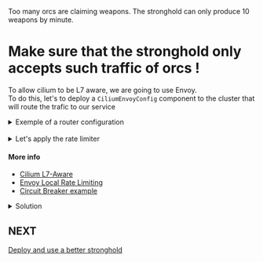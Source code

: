 Too many orcs are claiming weapons. The stronghold can only produce 10 weapons by minute.

# Make sure that the stronghold only accepts such traffic of orcs !

To allow cilium to be L7 aware, we are going to use Envoy.  
To do this, let's to deploy a `CiliumEnvoyConfig` component to the cluster that will route the trafic to our service

<details>
<summary>Exemple of a router configuration</summary>

```yaml
apiVersion: cilium.io/v2
kind: CiliumEnvoyConfig
metadata:
  name: envoy-rate-limit
spec:
  services:
    # Service that we want to rate-limit
    - name: my-service
      namespace: my-namespace
  resources:
    - "@type": type.googleapis.com/envoy.config.listener.v3.Listener
      name: envoy-lb-listener
      filter_chains:
        - filters:
            - name: envoy.filters.network.http_connection_manager
              typed_config:
                "@type": type.googleapis.com/envoy.extensions.filters.network.http_connection_manager.v3.HttpConnectionManager
                stat_prefix: envoy-lb-listener
                rds:
                  # Name of the route configuration
                  route_config_name: my_route
                http_filters:
                  - name: envoy.filters.http.router
                    typed_config:
                      "@type": type.googleapis.com/envoy.extensions.filters.http.router.v3.Router
    - "@type": type.googleapis.com/envoy.config.route.v3.RouteConfiguration
      name: my_route
      virtual_hosts:
        - name: "my_route"
          domains: [ "*" ]
          routes:
            - match:
                prefix: "/"
              route:
                # Name of the envoy cluster configuration
                cluster: "my-namespace/my-service"
    - "@type": type.googleapis.com/envoy.config.cluster.v3.Cluster
      name: "my-namespace/my-service"
      connect_timeout: 5s
      lb_policy: ROUND_ROBIN
      type: EDS

```

This only routes the trafic through envoy and applies the `type.googleapis.com/envoy.config.cluster.v3.Cluster` configuration to any http request to the `/` path on the `my-namespace/my-service`
</details>
<br />
<details>
<summary>Let's apply the rate limiter</summary>

```yaml
http_filters:
    - name: envoy.filters.http.local_ratelimit
    typed_config:
        "@type": type.googleapis.com/envoy.extensions.filters.http.local_ratelimit.v3.LocalRateLimit
        stat_prefix: http_local_rate_limiter
        token_bucket:
        # The total number of tokens that can accumulate.
        max_tokens: 10
        # How many tokens are added each fill_interval.
        tokens_per_fill: 10
        # The duration between adding additional tokens to the bucket.
        fill_interval: 60s
        # A percentage of requests to apply the rate limit to. Defaults to 0.
        filter_enabled:
        runtime_key: local_rate_limit_enabled
        default_value:
            numerator: 100
            denominator: HUNDRED
        # The fraction of enabled requests to actually enforce.
        filter_enforced:
        runtime_key: local_rate_limit_enforced
        default_value:
            numerator: 100
            denominator: HUNDRED
        # A header to add when a rate limit is enforced.
        response_headers_to_add:
        - append: true
            header:
            key: x-local-rate-limit
            value: 'true'
```
</details>

#### More info
* [Cilium L7-Aware](https://docs.cilium.io/en/latest/network/servicemesh/l7-traffic-management/)
* [Envoy Local Rate Limiting](https://www.envoyproxy.io/docs/envoy/latest/configuration/http/http_filters/local_rate_limit_filter)
* [Circuit Breaker example](https://docs.cilium.io/en/latest/network/servicemesh/envoy-circuit-breaker/)

<details>
<summary>Solution</summary>

```bash
kubectl apply -f https://raw.githubusercontent.com/vmaleze/cilium-hands-on/main/deployments/cilium-too-many-request.yaml

# The following request should success 10 times in one minute. 
# On the 11th call, you should have an error.
# Wait one minute and retry too check that it's working correctly
kubectl exec deploy/orc -- curl -s -XGET http://stronghold:8080/weapons
```
</details>

## NEXT

[Deploy and use a better stronghold](../04_better-stronghold/README.md)